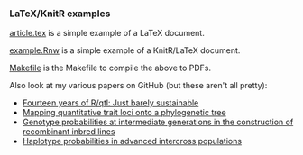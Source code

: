 ### LaTeX/KnitR examples

[article.tex](article.tex) is a simple example of a LaTeX document.

[example.Rnw](example.Rnw) is a simple example of a KnitR/LaTeX
document.

[Makefile](Makefile) is the Makefile to compile the above to PDFs.

Also look at my various papers on GitHub (but these aren't all pretty):

- [Fourteen years of R/qtl: Just barely sustainable](https://github.com/kbroman/Paper_Rqtl_Experiences)
- [Mapping quantitative trait loci onto a phylogenetic tree](http://github.com/kbroman/phyloQTLpaper)
- [Genotype probabilities at intermediate generations in the construction of recombinant inbred lines](http://github.com/kbroman/preCCProbPaper)
- [Haplotype probabilities in advanced intercross populations](http://github.com/kbroman/ailProbPaper)
